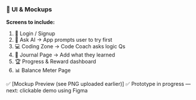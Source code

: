 ### 🎨 **UI & Mockups**

**Screens to include:**

1. 🔐 Login / Signup
2. 🧠 Ask AI → App prompts user to try first
3. 💻 Coding Zone → Code Coach asks logic Qs
4. 📓 Journal Page → Add what they learned
5. 🏆 Progress & Reward dashboard
6. 📊 Balance Meter Page

✅ \[Mockup Preview (see PNG uploaded earlier)]
✅ Prototype in progress — next: clickable demo using Figma
